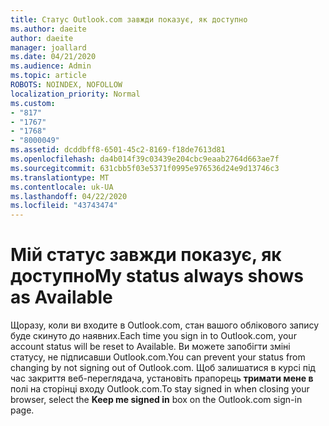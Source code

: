 ```yaml
---
title: Статус Outlook.com завжди показує, як доступно
ms.author: daeite
author: daeite
manager: joallard
ms.date: 04/21/2020
ms.audience: Admin
ms.topic: article
ROBOTS: NOINDEX, NOFOLLOW
localization_priority: Normal
ms.custom:
- "817"
- "1767"
- "1768"
- "8000049"
ms.assetid: dcddbff8-6501-45c2-8169-f18de7613d81
ms.openlocfilehash: da4b014f39c03439e204cbc9eaab2764d663ae7f
ms.sourcegitcommit: 631cbb5f03e5371f0995e976536d24e9d13746c3
ms.translationtype: MT
ms.contentlocale: uk-UA
ms.lasthandoff: 04/22/2020
ms.locfileid: "43743474"
---
```

# <a name="my-status-always-shows-as-available"></a><span data-ttu-id="de7ab-102">Мій статус завжди показує, як доступно</span><span class="sxs-lookup"><span data-stu-id="de7ab-102">My status always shows as Available</span></span>

<span data-ttu-id="de7ab-103">Щоразу, коли ви входите в Outlook.com, стан вашого облікового запису буде скинуто до наявних.</span><span class="sxs-lookup"><span data-stu-id="de7ab-103">Each time you sign in to Outlook.com, your account status will be reset to Available.</span></span> <span data-ttu-id="de7ab-104">Ви можете запобігти зміні статусу, не підписавши Outlook.com.</span><span class="sxs-lookup"><span data-stu-id="de7ab-104">You can prevent your status from changing by not signing out of Outlook.com.</span></span> <span data-ttu-id="de7ab-105">Щоб залишатися в курсі під час закриття веб-переглядача, установіть прапорець **тримати мене в** полі на сторінці входу Outlook.com.</span><span class="sxs-lookup"><span data-stu-id="de7ab-105">To stay signed in when closing your browser, select the **Keep me signed in** box on the Outlook.com sign-in page.</span></span>
